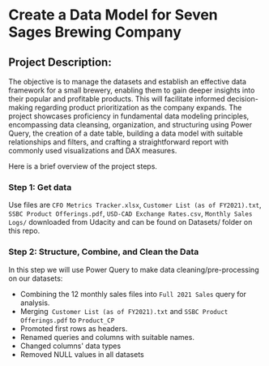 # Create a Data Model for Seven Sages Brewing Company

## Project Description:
The objective is to manage the datasets and establish an effective data framework for a small brewery, enabling them to gain deeper insights into their popular and profitable products. This will facilitate informed decision-making regarding product prioritization as the company expands. The project showcases proficiency in fundamental data modeling principles, encompassing data cleansing, organization, and structuring using Power Query, the creation of a date table, building a data model with suitable relationships and filters, and crafting a straightforward report with commonly used visualizations and DAX measures.<br>

Here is a brief overview of the project steps.

### Step 1: Get data
Use files are `CFO Metrics Tracker.xlsx`, `Customer List (as of FY2021).txt`, `SSBC Product Offerings.pdf`, `USD-CAD Exchange Rates.csv`, `Monthly Sales Logs/` downloaded from Udacity and can be found on Datasets/ folder on this repo.

### Step 2: Structure, Combine, and Clean the Data
In this step we will use Power Query to make data cleaning/pre-processing on our datasets:
- Combining the 12 monthly sales files into `Full 2021 Sales` query for analysis.
- Merging` Customer List (as of FY2021).txt` and `SSBC Product Offerings.pdf` to `Product_CP`
- Promoted first rows as headers.
- Renamed queries and columns with suitable names.
- Changed columns' data types
- Removed NULL values in all datasets
